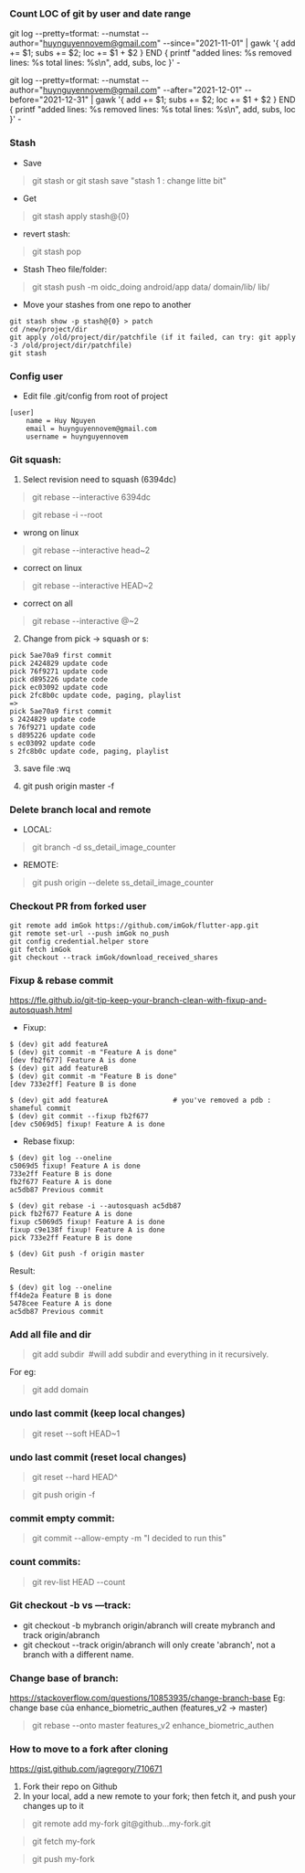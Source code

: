 ### Count LOC of git by user and date range
git log  --pretty=tformat: --numstat --author="huynguyennovem@gmail.com" --since="2021-11-01" | gawk '{ add += $1; subs += $2; loc += $1 + $2 } END { printf "added lines: %s removed lines: %s total lines: %s\n", add, subs, loc }' -

git log  --pretty=tformat: --numstat --author="huynguyennovem@gmail.com" --after="2021-12-01" --before="2021-12-31" | gawk '{ add += $1; subs += $2; loc += $1 + $2 } END { printf "added lines: %s removed lines: %s total lines: %s\n", add, subs, loc }' -

### Stash
- Save
>git stash
or
>git stash save "stash 1 : change litte bit"

- Get
>git stash apply stash@{0}

- revert stash:
>git stash pop

- Stash Theo file/folder:
>git stash push -m oidc_doing android/app data/ domain/lib/ lib/

- Move your stashes from one repo to another
```
git stash show -p stash@{0} > patch
cd /new/project/dir
git apply /old/project/dir/patchfile (if it failed, can try: git apply -3 /old/project/dir/patchfile)
git stash
```

### Config user
- Edit file .git/config from root of project

```
[user]
	name = Huy Nguyen
	email = huynguyennovem@gmail.com
	username = huynguyennovem
```

### Git squash:
1. Select revision need to squash (6394dc)
>git rebase --interactive 6394dc

>git rebase -i --root

- wrong on linux
>git rebase --interactive head~2

- correct on linux
>git rebase --interactive HEAD~2

- correct on all
>git rebase --interactive @~2

2. Change from pick -> squash or s:
```
pick 5ae70a9 first commit
pick 2424829 update code
pick 76f9271 update code
pick d895226 update code
pick ec03092 update code
pick 2fc8b0c update code, paging, playlist
=> 
pick 5ae70a9 first commit
s 2424829 update code
s 76f9271 update code
s d895226 update code
s ec03092 update code
s 2fc8b0c update code, paging, playlist
```

3. save file :wq

4. git push origin master -f

### Delete branch local and remote
- LOCAL:
>git branch -d ss_detail_image_counter

- REMOTE:
>git push origin --delete ss_detail_image_counter

### Checkout PR from forked user
```
git remote add imGok https://github.com/imGok/flutter-app.git
git remote set-url --push imGok no_push
git config credential.helper store
git fetch imGok
git checkout --track imGok/download_received_shares
```

### Fixup & rebase commit 
https://fle.github.io/git-tip-keep-your-branch-clean-with-fixup-and-autosquash.html 

- Fixup:
```
$ (dev) git add featureA
$ (dev) git commit -m "Feature A is done"
[dev fb2f677] Feature A is done
$ (dev) git add featureB
$ (dev) git commit -m "Feature B is done"
[dev 733e2ff] Feature B is done

$ (dev) git add featureA                # you've removed a pdb : shameful commit
$ (dev) git commit --fixup fb2f677
[dev c5069d5] fixup! Feature A is done
```

- Rebase fixup:

```
$ (dev) git log --oneline
c5069d5 fixup! Feature A is done
733e2ff Feature B is done
fb2f677 Feature A is done
ac5db87 Previous commit

$ (dev) git rebase -i --autosquash ac5db87
pick fb2f677 Feature A is done
fixup c5069d5 fixup! Feature A is done
fixup c9e138f fixup! Feature A is done
pick 733e2ff Feature B is done

$ (dev) Git push -f origin master
```

Result:
```
$ (dev) git log --oneline
ff4de2a Feature B is done
5478cee Feature A is done
ac5db87 Previous commit
```

### Add all file and dir 
>git add subdir 	#will add subdir and everything in it recursively.

For eg:
>git add domain

### undo last commit (keep local changes)
>git reset --soft HEAD~1

### undo last commit (reset local changes)
>git reset --hard HEAD^

>git push origin -f

### commit empty commit:
>git commit --allow-empty -m "I decided to run this"

### count commits:
>git rev-list HEAD --count

### Git checkout -b vs —track:
* git checkout -b mybranch origin/abranch will create mybranch and track origin/abranch
* git checkout --track origin/abranch will only create 'abranch', not a branch with a different name.


### Change base of branch: 
https://stackoverflow.com/questions/10853935/change-branch-base 
Eg: change base của enhance_biometric_authen (features_v2 -> master)

>git rebase --onto master features_v2 enhance_biometric_authen

### How to move to a fork after cloning
https://gist.github.com/jagregory/710671

1. Fork their repo on Github
2. In your local, add a new remote to your fork; then fetch it, and push your changes up to it

>git remote add my-fork git@github...my-fork.git

>git fetch my-fork

>git push my-fork

